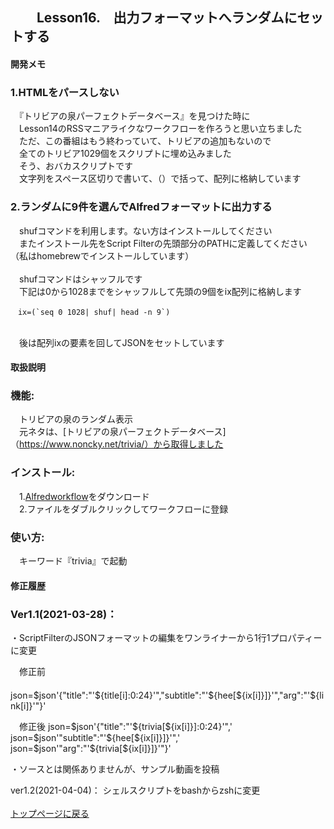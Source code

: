 ## 　　Lesson16.　出力フォーマットへランダムにセットする  
#### 開発メモ
### 1.HTMLをパースしない
　『トリビアの泉パーフェクトデータベース』を見つけた時に
<br>　Lesson14のRSSマニアライクなワークフローを作ろうと思い立ちました
<br>　ただ、この番組はもう終わっていて、トリビアの追加もないので
<br>　全てのトリビア1029個をスクリプトに埋め込みました
<br>　そう、おバカスクリプトです
<br>　文字列をスペース区切りで書いて、（）で括って、配列に格納しています
### 2.ランダムに9件を選んでAlfredフォーマットに出力する
　shufコマンドを利用します。ない方はインストールしてください
<br>　またインストール先をScript Filterの先頭部分のPATHに定義してください
<br>（私はhomebrewでインストールしています）
<br>
<br>　shufコマンドはシャッフルです
<br>　下記は0から1028までをシャッフルして先頭の9個をix配列に格納します
```
　ix=(`seq 0 1028| shuf| head -n 9`)
```
<br>　後は配列ixの要素を回してJSONをセットしています
<br>
#### 取扱説明
### 機能:
　トリビアの泉のランダム表示
<br>　元ネタは、[トリビアの泉パーフェクトデータベース]（https://www.noncky.net/trivia/）から取得しました
### インストール:
　1.[Alfredworkflow](zip)をダウンロード 
<br>　2.ファイルをダブルクリックしてワークフローに登録
### 使い方:
　キーワード『trivia』で起動
#### 修正履歴
### Ver1.1(2021-03-28)： 
・ScriptFilterのJSONフォーマットの編集をワンライナーから1行1プロパティーに変更

　修正前
　json=$json'{"title":"'${title[i]:0:24}'","subtitle":"'${hee[${ix[i]}]}'","arg":"'${link[i]}'"}'
 
 　修正後
  json=$json'{"title":"'${trivia[${ix[i]}]:0:24}'",'
  json=$json'"subtitle":"'${hee[${ix[i]}]}'",'
  json=$json'"arg":"'${trivia[${ix[i]}]}'"}' 

・ソースとは関係ありませんが、サンプル動画を投稿


ver1.2(2021-04-04)：
   シェルスクリプトをbashからzshに変更
<br>
<br>
[トップページに戻る](https://kitanotamotsu.github.io/)

